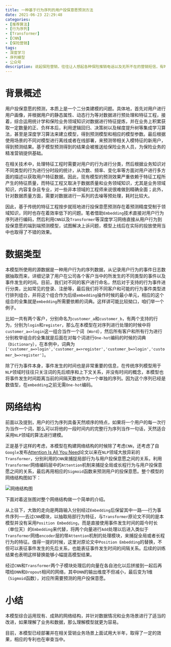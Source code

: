 ```yaml
---
title: 一种基于行为序列的用户投保意愿预测方法
date: 2021-06-23 22:29:48
categories:
- [推荐算法]
- [行为序列]
- [Transformer]
- [CNN]
- [保险营销]
tags:
- 深度学习
- 序列模型
- 公众号
description: 说起保险营销，往往让人想起各种保险推销电话以及无所不在的营销短信，有时候还挺令人嫌弃的。当然，如果把一个东西推送或者介绍给一个不感兴趣、也没有需求的人，当然结果必然是不会太好的，营销效果没有达成不说，甚至还会带来投诉，造成相关线路或者通道资源的使用受限。那如何把投保意愿高、投保需求强烈的客群给挖掘出来就成了整个营销解决方案的核心问题，特别是在业务扩张期，既可以大大降低营销成本，又可以提高相关营销资源的使用寿命和利用率。本文介绍一种基于用户行为序列，利用深度学习技术对用户的保险投保意愿进行预测的方法，适合电商类、支付类等有着大量用户行为数据的平台型互联网公司在开展保险业务时进行借鉴。
---
```


# 背景概述

用户投保意愿的预测，本质上是一个二分类建模的问题。具体地，首先对用户进行用户画像，并根据用户的静态属性、动态行为等对数据进行预处理和特征工程，接着，综合运用统计学和保险业务领域知识对数据进行特征提炼，并在业务上积累获取一定数量的正、负样本后，利用逻辑回归、决策树以及梯度提升树等集成学习算法，甚至是深度学习算法来建立模型，得到预测模型和相应的模型参数。最后根据使用场景的不同对模型进行离线或者在线部署，来预测带相关入模特征的新用户，得到预测结果。基于模型预测得到的结果会被推送给保险业务人员，为保险业务的精准营销提供基础。

在相关技术中，处理特征工程时需要对用户的行为进行分类，然后根据业务知识对不同类型的行为进行分时段的统计，从次数、频率、变化率等方面对用户进行多方面的描述以获取用户特征数据。因此，现有模型的预测效果严重依赖于特征工程所产生的特征质量，而特征工程又取决于数据质量和业务领域知识，尤其是业务领域知识，内容复杂且专业，对一些非本领域的工程师来说很难做到精确全面；此外，针对数据质量方面，需要对数据进行一系列的去噪等预处理，耗时比较大。

因此，基于传统的特征工程按步就班地进行投保意愿预测存在着预测精度受制于领域知识，同时也存在着效率低下的问题。笔者借助`Embedding`技术直接对用户行为序列进行编码，然后利用`CNN`以及`Transformer`等深度学习网络直接从用户行为到投保意愿的端到端预测模型，试图解决上诉问题，模型上线后在实际的投放使用当中也取得了不错的效果。

# 数据类型

本模型所使用的源数据是一种用户行为的序列数据，从记录用户行为的事件日志数据抽取而来，详细记录了用户在公司各个客户当中的所发生的不同类型的事件以及事件发生的时间。目前，我们对不同的客户进行命名，然后对于支持的行为事件进行分类，比如常见的登录、注册等，最后我们将不同客户和可能的行为事件类型进行排列组合，并将这个组合作为后续`embedding`操作时候的最小单元，相应的这个组合的全集就是`embedding`所需要依赖的词典。这样讲可能比较拗口，咱们举一个例子。

比如一共有两个客户，分别命名为`customer_a`和`customer_b`，有两个支持的行为，分别为`login`和`register`，那么在本模型在对序列进行处理的时候中将`customer_a=>login`这一组合当作一个词（`Word`），然后所有客户和所有行为进行分别枚举组合的全集就是后面在对每个词进行`One-hot`编码的时候的词典（`Dictionary`），在本例中，词典为`['customer_a=>login','customer_a=>register','customer_b=>login','customer_b=>register']`。

除了行为事件本身，事件发生的时间也是非常重要的信息，在传统序列模型用于`NLP`领域时往往只关注词的先后顺序和上下文关系，并没有时间的概念，本模型也将事件发生时间距离当前的间隔天数也作为一个单独的序列。因为这个序列已经是数值型，在`embedding`之前无需`One-hot`编码。

# 网络结构

前面以及提到，用户的行为序列具备天然顺序的特点，如果将一个用户的每一次行为当作一个词，那么可以将他的一段时间内的完整行为序列当作一句话，天然适合采用`NLP`领域的算法进行建模。

正是基于这样的考虑，本模型在构建网络结构的时候除了考虑`CNN`，还考虑了自`Google`发布[Attention Is All You Need](https://arxiv.org/pdf/1706.03762.pdf)论文以来在`NLP`领域大放异彩的`Transformer`，分别利用的`CNN`来捕捉局部行为与用户投保意愿之间的关系，利用`Transformer`网络编码层中的`Attention`机制来捕捉全局或长程行为与用户投保意愿之间的关系，最后再用相应的`Sigmoid`函数来预测用户的投保意愿。整个模型的网络结构图如下：

![网络结构图](https://machinelearning-1255641038.cos.ap-chengdu.myqcloud.com/Datacruiser_Blog_Sources/insure_transformer/netstr.jpg)

下面对着这张图对整个网络结构做一个简单的介绍。

从上往下，大致的走向是两路输入分别经过`Embedding`后保留其中一路──行为事件序列──去过`CNN`模块，以抽取局部行为特征，与`Transformer`原论文不同的是本模型并没有采用`Position Embedding`，而是直接使用事件发生时间的距今时长（单位天）的`Embedding`来代替，将两个向量进行`Add`处理以后进入类似于`Transformer`网络`encoder`层的带`Attention`机制的处理模块，来捕捉全局或者长程行为的特征。值得一提的时候，这里对原论文中`Position Embedding`的替换，不但可以表征事件发生的先后关系，也能表征事件发生时间的间隔关系。后续的训练结果也表明这样替换能够小幅提高模型结果。

经过`CNN`和`Transformer`两个子模块处理后的向量在各自池化以后拼接到一起后再喂给`DNN`和`Dropout`相间的网络，其中`DNN`的输出维度不但减小，最后变为1维（`Sigmoid`函数），对应所需要预测的用户投保意愿。

# 小结

本模型综合运用现有、成熟的网络结构，并针对数据情况和业务场景进行了适当的改进，如果理解了业务和数据，那么理解模型就更为容易。

目前，本模型已经部署并在相关营销业务场景上面试用大半年，取得了一定的效果，相应的专利也在审查当中。








































































































































































































































































































































































































































































































































































































































































































































































































































































































































